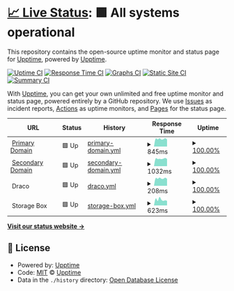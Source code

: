 # [📈 Live Status](https://status.benedikt.tech): <!--live status--> **🟩 All systems operational**

This repository contains the open-source uptime monitor and status page for [Upptime](https://upptime.js.org), powered by [Upptime](https://github.com/upptime/upptime).

[![Uptime CI](https://github.com/linuxtux23/uptime/workflows/Uptime%20CI/badge.svg)](https://github.com/linuxtux23/uptime/actions?query=workflow%3A%22Uptime+CI%22)
[![Response Time CI](https://github.com/linuxtux23/uptime/workflows/Response%20Time%20CI/badge.svg)](https://github.com/linuxtux23/uptime/actions?query=workflow%3A%22Response+Time+CI%22)
[![Graphs CI](https://github.com/linuxtux23/uptime/workflows/Graphs%20CI/badge.svg)](https://github.com/linuxtux23/uptime/actions?query=workflow%3A%22Graphs+CI%22)
[![Static Site CI](https://github.com/linuxtux23/uptime/workflows/Static%20Site%20CI/badge.svg)](https://github.com/linuxtux23/uptime/actions?query=workflow%3A%22Static+Site+CI%22)
[![Summary CI](https://github.com/linuxtux23/uptime/workflows/Summary%20CI/badge.svg)](https://github.com/linuxtux23/uptime/actions?query=workflow%3A%22Summary+CI%22)

With [Upptime](https://upptime.js.org), you can get your own unlimited and free uptime monitor and status page, powered entirely by a GitHub repository. We use [Issues](https://github.com/upptime/upptime/issues) as incident reports, [Actions](https://github.com/linuxtux23/uptime/actions) as uptime monitors, and [Pages](https://status.benedikt.tech) for the status page.

<!--start: status pages-->
<!-- This summary is generated by Upptime (https://github.com/upptime/upptime) -->
<!-- Do not edit this manually, your changes will be overwritten -->
<!-- prettier-ignore -->
| URL | Status | History | Response Time | Uptime |
| --- | ------ | ------- | ------------- | ------ |
| <img alt="" src="https://icons.duckduckgo.com/ip3/benedikt.tech.ico" height="13"> [Primary Domain](https://benedikt.tech) | 🟩 Up | [primary-domain.yml](https://github.com/LinuxTux23/uptime/commits/HEAD/history/primary-domain.yml) | <details><summary><img alt="Response time graph" src="./graphs/primary-domain/response-time-week.png" height="20"> 845ms</summary><br><a href="https://status.benedikt.tech/history/primary-domain"><img alt="Response time 528" src="https://img.shields.io/endpoint?url=https%3A%2F%2Fraw.githubusercontent.com%2FLinuxTux23%2Fuptime%2FHEAD%2Fapi%2Fprimary-domain%2Fresponse-time.json"></a><br><a href="https://status.benedikt.tech/history/primary-domain"><img alt="24-hour response time 775" src="https://img.shields.io/endpoint?url=https%3A%2F%2Fraw.githubusercontent.com%2FLinuxTux23%2Fuptime%2FHEAD%2Fapi%2Fprimary-domain%2Fresponse-time-day.json"></a><br><a href="https://status.benedikt.tech/history/primary-domain"><img alt="7-day response time 845" src="https://img.shields.io/endpoint?url=https%3A%2F%2Fraw.githubusercontent.com%2FLinuxTux23%2Fuptime%2FHEAD%2Fapi%2Fprimary-domain%2Fresponse-time-week.json"></a><br><a href="https://status.benedikt.tech/history/primary-domain"><img alt="30-day response time 875" src="https://img.shields.io/endpoint?url=https%3A%2F%2Fraw.githubusercontent.com%2FLinuxTux23%2Fuptime%2FHEAD%2Fapi%2Fprimary-domain%2Fresponse-time-month.json"></a><br><a href="https://status.benedikt.tech/history/primary-domain"><img alt="1-year response time 592" src="https://img.shields.io/endpoint?url=https%3A%2F%2Fraw.githubusercontent.com%2FLinuxTux23%2Fuptime%2FHEAD%2Fapi%2Fprimary-domain%2Fresponse-time-year.json"></a></details> | <details><summary><a href="https://status.benedikt.tech/history/primary-domain">100.00%</a></summary><a href="https://status.benedikt.tech/history/primary-domain"><img alt="All-time uptime 86.31%" src="https://img.shields.io/endpoint?url=https%3A%2F%2Fraw.githubusercontent.com%2FLinuxTux23%2Fuptime%2FHEAD%2Fapi%2Fprimary-domain%2Fuptime.json"></a><br><a href="https://status.benedikt.tech/history/primary-domain"><img alt="24-hour uptime 100.00%" src="https://img.shields.io/endpoint?url=https%3A%2F%2Fraw.githubusercontent.com%2FLinuxTux23%2Fuptime%2FHEAD%2Fapi%2Fprimary-domain%2Fuptime-day.json"></a><br><a href="https://status.benedikt.tech/history/primary-domain"><img alt="7-day uptime 100.00%" src="https://img.shields.io/endpoint?url=https%3A%2F%2Fraw.githubusercontent.com%2FLinuxTux23%2Fuptime%2FHEAD%2Fapi%2Fprimary-domain%2Fuptime-week.json"></a><br><a href="https://status.benedikt.tech/history/primary-domain"><img alt="30-day uptime 100.00%" src="https://img.shields.io/endpoint?url=https%3A%2F%2Fraw.githubusercontent.com%2FLinuxTux23%2Fuptime%2FHEAD%2Fapi%2Fprimary-domain%2Fuptime-month.json"></a><br><a href="https://status.benedikt.tech/history/primary-domain"><img alt="1-year uptime 100.00%" src="https://img.shields.io/endpoint?url=https%3A%2F%2Fraw.githubusercontent.com%2FLinuxTux23%2Fuptime%2FHEAD%2Fapi%2Fprimary-domain%2Fuptime-year.json"></a></details>
| <img alt="" src="https://icons.duckduckgo.com/ip3/benedikt-lohse.dev.ico" height="13"> [Secondary Domain](https://benedikt-lohse.dev) | 🟩 Up | [secondary-domain.yml](https://github.com/LinuxTux23/uptime/commits/HEAD/history/secondary-domain.yml) | <details><summary><img alt="Response time graph" src="./graphs/secondary-domain/response-time-week.png" height="20"> 1032ms</summary><br><a href="https://status.benedikt.tech/history/secondary-domain"><img alt="Response time 734" src="https://img.shields.io/endpoint?url=https%3A%2F%2Fraw.githubusercontent.com%2FLinuxTux23%2Fuptime%2FHEAD%2Fapi%2Fsecondary-domain%2Fresponse-time.json"></a><br><a href="https://status.benedikt.tech/history/secondary-domain"><img alt="24-hour response time 1068" src="https://img.shields.io/endpoint?url=https%3A%2F%2Fraw.githubusercontent.com%2FLinuxTux23%2Fuptime%2FHEAD%2Fapi%2Fsecondary-domain%2Fresponse-time-day.json"></a><br><a href="https://status.benedikt.tech/history/secondary-domain"><img alt="7-day response time 1032" src="https://img.shields.io/endpoint?url=https%3A%2F%2Fraw.githubusercontent.com%2FLinuxTux23%2Fuptime%2FHEAD%2Fapi%2Fsecondary-domain%2Fresponse-time-week.json"></a><br><a href="https://status.benedikt.tech/history/secondary-domain"><img alt="30-day response time 1046" src="https://img.shields.io/endpoint?url=https%3A%2F%2Fraw.githubusercontent.com%2FLinuxTux23%2Fuptime%2FHEAD%2Fapi%2Fsecondary-domain%2Fresponse-time-month.json"></a><br><a href="https://status.benedikt.tech/history/secondary-domain"><img alt="1-year response time 737" src="https://img.shields.io/endpoint?url=https%3A%2F%2Fraw.githubusercontent.com%2FLinuxTux23%2Fuptime%2FHEAD%2Fapi%2Fsecondary-domain%2Fresponse-time-year.json"></a></details> | <details><summary><a href="https://status.benedikt.tech/history/secondary-domain">100.00%</a></summary><a href="https://status.benedikt.tech/history/secondary-domain"><img alt="All-time uptime 99.46%" src="https://img.shields.io/endpoint?url=https%3A%2F%2Fraw.githubusercontent.com%2FLinuxTux23%2Fuptime%2FHEAD%2Fapi%2Fsecondary-domain%2Fuptime.json"></a><br><a href="https://status.benedikt.tech/history/secondary-domain"><img alt="24-hour uptime 100.00%" src="https://img.shields.io/endpoint?url=https%3A%2F%2Fraw.githubusercontent.com%2FLinuxTux23%2Fuptime%2FHEAD%2Fapi%2Fsecondary-domain%2Fuptime-day.json"></a><br><a href="https://status.benedikt.tech/history/secondary-domain"><img alt="7-day uptime 100.00%" src="https://img.shields.io/endpoint?url=https%3A%2F%2Fraw.githubusercontent.com%2FLinuxTux23%2Fuptime%2FHEAD%2Fapi%2Fsecondary-domain%2Fuptime-week.json"></a><br><a href="https://status.benedikt.tech/history/secondary-domain"><img alt="30-day uptime 100.00%" src="https://img.shields.io/endpoint?url=https%3A%2F%2Fraw.githubusercontent.com%2FLinuxTux23%2Fuptime%2FHEAD%2Fapi%2Fsecondary-domain%2Fuptime-month.json"></a><br><a href="https://status.benedikt.tech/history/secondary-domain"><img alt="1-year uptime 99.99%" src="https://img.shields.io/endpoint?url=https%3A%2F%2Fraw.githubusercontent.com%2FLinuxTux23%2Fuptime%2FHEAD%2Fapi%2Fsecondary-domain%2Fuptime-year.json"></a></details>
| <img alt="" src="https://icons.duckduckgo.com/ip3/$draco_server_ip.ico" height="13"> Draco | 🟩 Up | [draco.yml](https://github.com/LinuxTux23/uptime/commits/HEAD/history/draco.yml) | <details><summary><img alt="Response time graph" src="./graphs/draco/response-time-week.png" height="20"> 208ms</summary><br><a href="https://status.benedikt.tech/history/draco"><img alt="Response time 232" src="https://img.shields.io/endpoint?url=https%3A%2F%2Fraw.githubusercontent.com%2FLinuxTux23%2Fuptime%2FHEAD%2Fapi%2Fdraco%2Fresponse-time.json"></a><br><a href="https://status.benedikt.tech/history/draco"><img alt="24-hour response time 195" src="https://img.shields.io/endpoint?url=https%3A%2F%2Fraw.githubusercontent.com%2FLinuxTux23%2Fuptime%2FHEAD%2Fapi%2Fdraco%2Fresponse-time-day.json"></a><br><a href="https://status.benedikt.tech/history/draco"><img alt="7-day response time 208" src="https://img.shields.io/endpoint?url=https%3A%2F%2Fraw.githubusercontent.com%2FLinuxTux23%2Fuptime%2FHEAD%2Fapi%2Fdraco%2Fresponse-time-week.json"></a><br><a href="https://status.benedikt.tech/history/draco"><img alt="30-day response time 224" src="https://img.shields.io/endpoint?url=https%3A%2F%2Fraw.githubusercontent.com%2FLinuxTux23%2Fuptime%2FHEAD%2Fapi%2Fdraco%2Fresponse-time-month.json"></a><br><a href="https://status.benedikt.tech/history/draco"><img alt="1-year response time 230" src="https://img.shields.io/endpoint?url=https%3A%2F%2Fraw.githubusercontent.com%2FLinuxTux23%2Fuptime%2FHEAD%2Fapi%2Fdraco%2Fresponse-time-year.json"></a></details> | <details><summary><a href="https://status.benedikt.tech/history/draco">100.00%</a></summary><a href="https://status.benedikt.tech/history/draco"><img alt="All-time uptime 100.00%" src="https://img.shields.io/endpoint?url=https%3A%2F%2Fraw.githubusercontent.com%2FLinuxTux23%2Fuptime%2FHEAD%2Fapi%2Fdraco%2Fuptime.json"></a><br><a href="https://status.benedikt.tech/history/draco"><img alt="24-hour uptime 100.00%" src="https://img.shields.io/endpoint?url=https%3A%2F%2Fraw.githubusercontent.com%2FLinuxTux23%2Fuptime%2FHEAD%2Fapi%2Fdraco%2Fuptime-day.json"></a><br><a href="https://status.benedikt.tech/history/draco"><img alt="7-day uptime 100.00%" src="https://img.shields.io/endpoint?url=https%3A%2F%2Fraw.githubusercontent.com%2FLinuxTux23%2Fuptime%2FHEAD%2Fapi%2Fdraco%2Fuptime-week.json"></a><br><a href="https://status.benedikt.tech/history/draco"><img alt="30-day uptime 100.00%" src="https://img.shields.io/endpoint?url=https%3A%2F%2Fraw.githubusercontent.com%2FLinuxTux23%2Fuptime%2FHEAD%2Fapi%2Fdraco%2Fuptime-month.json"></a><br><a href="https://status.benedikt.tech/history/draco"><img alt="1-year uptime 100.00%" src="https://img.shields.io/endpoint?url=https%3A%2F%2Fraw.githubusercontent.com%2FLinuxTux23%2Fuptime%2FHEAD%2Fapi%2Fdraco%2Fuptime-year.json"></a></details>
| <img alt="" src="https://icons.duckduckgo.com/ip3/$mcloud_server_ip.ico" height="13"> Storage Box | 🟩 Up | [storage-box.yml](https://github.com/LinuxTux23/uptime/commits/HEAD/history/storage-box.yml) | <details><summary><img alt="Response time graph" src="./graphs/storage-box/response-time-week.png" height="20"> 623ms</summary><br><a href="https://status.benedikt.tech/history/storage-box"><img alt="Response time 676" src="https://img.shields.io/endpoint?url=https%3A%2F%2Fraw.githubusercontent.com%2FLinuxTux23%2Fuptime%2FHEAD%2Fapi%2Fstorage-box%2Fresponse-time.json"></a><br><a href="https://status.benedikt.tech/history/storage-box"><img alt="24-hour response time 507" src="https://img.shields.io/endpoint?url=https%3A%2F%2Fraw.githubusercontent.com%2FLinuxTux23%2Fuptime%2FHEAD%2Fapi%2Fstorage-box%2Fresponse-time-day.json"></a><br><a href="https://status.benedikt.tech/history/storage-box"><img alt="7-day response time 623" src="https://img.shields.io/endpoint?url=https%3A%2F%2Fraw.githubusercontent.com%2FLinuxTux23%2Fuptime%2FHEAD%2Fapi%2Fstorage-box%2Fresponse-time-week.json"></a><br><a href="https://status.benedikt.tech/history/storage-box"><img alt="30-day response time 705" src="https://img.shields.io/endpoint?url=https%3A%2F%2Fraw.githubusercontent.com%2FLinuxTux23%2Fuptime%2FHEAD%2Fapi%2Fstorage-box%2Fresponse-time-month.json"></a><br><a href="https://status.benedikt.tech/history/storage-box"><img alt="1-year response time 672" src="https://img.shields.io/endpoint?url=https%3A%2F%2Fraw.githubusercontent.com%2FLinuxTux23%2Fuptime%2FHEAD%2Fapi%2Fstorage-box%2Fresponse-time-year.json"></a></details> | <details><summary><a href="https://status.benedikt.tech/history/storage-box">100.00%</a></summary><a href="https://status.benedikt.tech/history/storage-box"><img alt="All-time uptime 99.99%" src="https://img.shields.io/endpoint?url=https%3A%2F%2Fraw.githubusercontent.com%2FLinuxTux23%2Fuptime%2FHEAD%2Fapi%2Fstorage-box%2Fuptime.json"></a><br><a href="https://status.benedikt.tech/history/storage-box"><img alt="24-hour uptime 100.00%" src="https://img.shields.io/endpoint?url=https%3A%2F%2Fraw.githubusercontent.com%2FLinuxTux23%2Fuptime%2FHEAD%2Fapi%2Fstorage-box%2Fuptime-day.json"></a><br><a href="https://status.benedikt.tech/history/storage-box"><img alt="7-day uptime 100.00%" src="https://img.shields.io/endpoint?url=https%3A%2F%2Fraw.githubusercontent.com%2FLinuxTux23%2Fuptime%2FHEAD%2Fapi%2Fstorage-box%2Fuptime-week.json"></a><br><a href="https://status.benedikt.tech/history/storage-box"><img alt="30-day uptime 100.00%" src="https://img.shields.io/endpoint?url=https%3A%2F%2Fraw.githubusercontent.com%2FLinuxTux23%2Fuptime%2FHEAD%2Fapi%2Fstorage-box%2Fuptime-month.json"></a><br><a href="https://status.benedikt.tech/history/storage-box"><img alt="1-year uptime 99.99%" src="https://img.shields.io/endpoint?url=https%3A%2F%2Fraw.githubusercontent.com%2FLinuxTux23%2Fuptime%2FHEAD%2Fapi%2Fstorage-box%2Fuptime-year.json"></a></details>

<!--end: status pages-->

[**Visit our status website →**](https://status.benedikt.tech)

## 📄 License

- Powered by: [Upptime](https://github.com/upptime/upptime)
- Code: [MIT](./LICENSE) © [Upptime](https://upptime.js.org)
- Data in the `./history` directory: [Open Database License](https://opendatacommons.org/licenses/odbl/1-0/)
